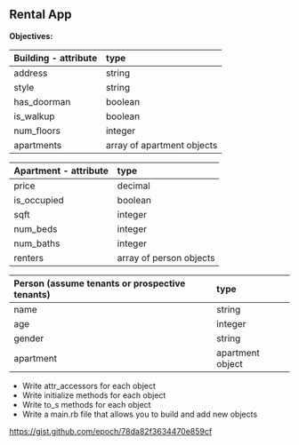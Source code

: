 ## Rental App

**Objectives:**

|Building - attribute|type|
|:----------|:-----------|
|address|string|
|style|string|
|has_doorman|boolean|
|is_walkup|boolean|
|num_floors|integer|
|apartments|array of apartment objects|

|Apartment - attribute|type|
|:----------|:-----------|
|price|decimal|
|is_occupied|boolean|
|sqft|integer|
|num_beds|integer|
|num_baths|integer|
|renters|array of person objects|

|Person (assume tenants or prospective tenants)|type|
|:----------|:-----------|
|name|string|
|age|integer|
|gender|string|
|apartment|apartment object|

* Write attr_accessors for each object
* Write initialize methods for each object
* Write to_s methods for each object
* Write a main.rb file that allows you to build and add new objects

https://gist.github.com/epoch/78da82f3634470e859cf